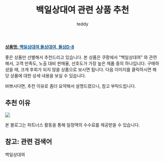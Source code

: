 ﻿---
layout: post
title:  "백일상대여 관련 상품 추천"
author: teddy
categories: [ 가구/인테리어 ]
tags: [백일상대여]
image: https://static.coupangcdn.com/image/vendor_inventory/images/2017/09/01/13/1/e87ad095-5248-46cc-b6fc-1024cb454629.jpg 
description: "쿠팡에서 백일상대여 관련 상품으로 가장 고객 선호도가 높은 제품 중 하나입니다."
---

<a href="https://link.coupang.com/re/AFFSDP?lptag=AF3256674&pageKey=34483175&itemId=128714297&vendorItemId=3267277708&traceid=V0-153-96cc16f62f07f47d&requestid=20221226231350215235947"><b>상품명: <font color='#01579B'>백일상대여 돌상대여, 돌상D-8</font></b></a>

좋은 상품만 선별해서 추천드리고 있습니다.
본 상품은 쿠팡에서 "백일상대여" 와 관련해서, 고객 만족도, 노출 대비 판매율, 선호도가 가장 높은 제품 중의 하나입니다.
구매하셨을 때, 크게 후회가 되지 않을 상품으로 보시면 됩니다. 
다음 이미지를 클릭하시면 해당 상품에 대한 상세 내용을 보실 수 있습니다.

바쁘시다면, 추천 이유로 좀더 요약해서 설명드렸으니, 참고 부탁드립니다.

## 추천 이유 

<a href="https://link.coupang.com/re/AFFSDP?lptag=AF3256674&pageKey=34483175&itemId=128714297&vendorItemId=3267277708&traceid=V0-153-96cc16f62f07f47d&requestid=20221226231350215235947"><img src="https://thumbnail8.coupangcdn.com/thumbnails/remote/q89/image/vendor_inventory/8495/2ff3f0fb7e474e1c665b689b6fa6b7b0989d010739be22818238ff516957.jpg"></a> 

본 블로그는 파트너스 활동을 통해 일정액의 수수료를 제공받을 수 있습니다.

## 참고: 관련 검색어    
백일상대여